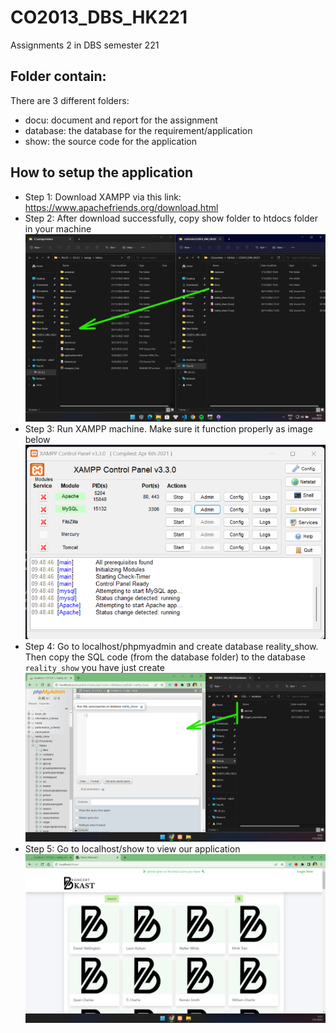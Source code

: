 # CO2013_DBS_HK221
Assignments 2 in DBS semester 221

## Folder contain:
There are 3 different folders:
* docu: document and report for the assignment
* database: the database for the requirement/application
* show: the source code for the application

## How to setup the application
* Step 1: Download XAMPP via this link: https://www.apachefriends.org/download.html
* Step 2: After download successfully, copy show folder to htdocs folder in your machine
![alt text](https://github.com/TravisMai/CO2013_DBS_HK221/blob/main/docu/img/htdocs.png?raw=true)
* Step 3: Run XAMPP machine. Make sure it function properly as image below
![alt text](https://github.com/TravisMai/CO2013_DBS_HK221/blob/main/docu/img/xampp.png?raw=true)
* Step 4: Go to localhost/phpmyadmin and create database reality_show. Then copy the SQL code (from the database folder) to the database `reality_show` you have just create
![alt text](https://github.com/TravisMai/CO2013_DBS_HK221/blob/main/docu/img/reality_show_db.png?raw=true)
* Step 5: Go to localhost/show to view our application
![alt text](https://github.com/TravisMai/CO2013_DBS_HK221/blob/main/docu/img/localhost_show.png?raw=true)
